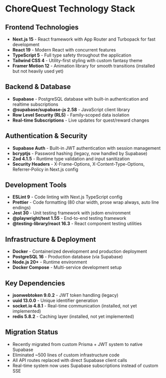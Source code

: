 # ChoreQuest Technology Stack

## Frontend Technologies
- **Next.js 15** - React framework with App Router and Turbopack for fast development
- **React 19** - Modern React with concurrent features
- **TypeScript 5** - Full type safety throughout the application
- **Tailwind CSS 4** - Utility-first styling with custom fantasy theme
- **Framer Motion 12** - Animation library for smooth transitions (installed but not heavily used yet)

## Backend & Database
- **Supabase** - PostgreSQL database with built-in authentication and realtime subscriptions
- **@supabase/supabase-js 2.58** - JavaScript client library
- **Row Level Security (RLS)** - Family-scoped data isolation
- **Real-time Subscriptions** - Live updates for quest/reward changes

## Authentication & Security
- **Supabase Auth** - Built-in JWT authentication with session management
- **bcryptjs** - Password hashing (legacy, now handled by Supabase)
- **Zod 4.1.5** - Runtime type validation and input sanitization
- **Security Headers** - X-Frame-Options, X-Content-Type-Options, Referrer-Policy in Next.js config

## Development Tools
- **ESLint 9** - Code linting with Next.js TypeScript config
- **Prettier** - Code formatting (80 char width, prose wrap always, auto line endings)
- **Jest 30** - Unit testing framework with jsdom environment
- **@playwright/test 1.55** - End-to-end testing framework
- **@testing-library/react 16.3** - React component testing utilities

## Infrastructure & Deployment
- **Docker** - Containerized development and production deployment
- **PostgreSQL 16** - Production database (via Supabase)
- **Node.js 20+** - Runtime environment
- **Docker Compose** - Multi-service development setup

## Key Dependencies
- **jsonwebtoken 9.0.2** - JWT token handling (legacy)
- **uuid 13.0.0** - Unique identifier generation
- **socket.io 4.8.1** - Real-time communication (installed, not yet implemented)
- **redis 5.8.2** - Caching layer (installed, not yet implemented)

## Migration Status
- Recently migrated from custom Prisma + JWT system to native Supabase
- Eliminated ~500 lines of custom infrastructure code
- All API routes replaced with direct Supabase client calls
- Real-time system now uses Supabase subscriptions instead of custom SSE